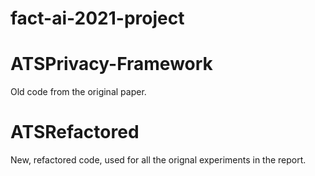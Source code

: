 # fact-ai-2021-project

# ATSPrivacy-Framework

Old code from the original paper.

# ATSRefactored

New, refactored code, used for all the orignal experiments in the report.
